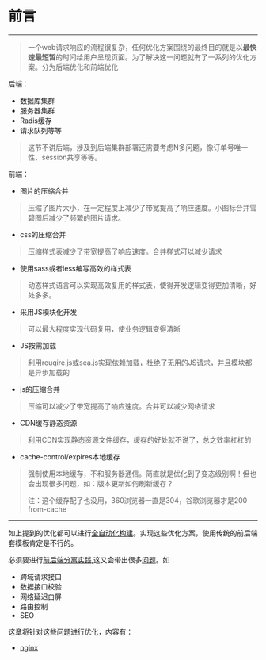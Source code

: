 # 前言
---

> 一个web请求响应的流程很复杂，任何优化方案围绕的最终目的就是以**最快速最短暂**的时间给用户呈现页面。为了解决这一问题就有了一系列的优化方案。分为后端优化和前端优化

后端：

* 数据库集群
* 服务器集群
* Radis缓存
* 请求队列等等
> 这节不讲后端，涉及到后端集群部署还需要考虑N多问题，像订单号唯一性、session共享等等。
 
前端：

* 图片的压缩合并

> 压缩了图片大小，在一定程度上减少了带宽提高了响应速度。小图标合并雪碧图后减少了频繁的图片请求。

* css的压缩合并

> 压缩样式表减少了带宽提高了响应速度。合并样式可以减少请求

* 使用sass或者less编写高效的样式表

> 动态样式语言可以实现高效复用的样式表，使得开发逻辑变得更加清晰，好处多多。

* 采用JS模块化开发

> 可以最大程度实现代码复用，使业务逻辑变得清晰

* JS按需加载

> 利用reuqire.js或sea.js实现依赖加载，杜绝了无用的JS请求，并且模块都是异步加载的

* js的压缩合并 

> 压缩可以减少了带宽提高了响应速度。合并可以减少网络请求

* CDN缓存静态资源

> 利用CDN实现静态资源文件缓存，缓存的好处就不说了，总之效率杠杠的

* cache-control/expires本地缓存

> 强制使用本地缓存，不和服务器通信。简直就是优化到了变态级别啊！但也会出现很多问题，如：版本更新如何刷新缓存？
> 
> 注：这个缓存配了也没用，360浏览器一直是304，谷歌浏览器才是200 from-cache


---

如上提到的优化都可以进行[全自动化构建](../04/README.md)。实现这些优化方案，使用传统的前后端套模板肯定是不行的。

必须要进行[前后端分离实践](http://frontenddev.org/column/taobao-full-stack-development/),这又会带出很多[问题](http://www.cnblogs.com/lvdabao/p/4204858.html)。如：

* 跨域请求接口
* 数据接口校验
* 网络延迟白屏
* 路由控制
* SEO

这章将针对这些问题进行优化，内容有：

* [nginx](01.md)